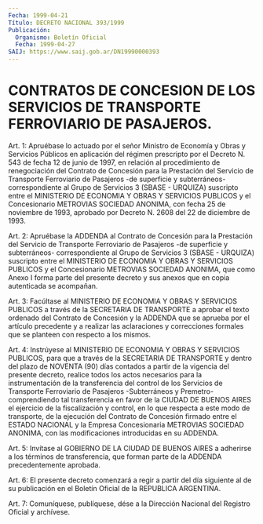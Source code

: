 ```yaml
---
Fecha: 1999-04-21
Título: DECRETO NACIONAL 393/1999
Publicación:
  Organismo: Boletín Oficial
  Fecha: 1999-04-27
SAIJ: https://www.saij.gob.ar/DN19990000393
---
```

# CONTRATOS DE CONCESION DE LOS SERVICIOS DE TRANSPORTE FERROVIARIO DE PASAJEROS.

<a id="1"></a>
Art. 1: Apruébase lo actuado por el señor Ministro de Economía y  Obras  y Servicios Públicos en aplicación del régimen prescripto por el Decreto  N. 543 de fecha 12 de junio de 1997, en relación al procedimiento de renegociación  del  Contrato  de Concesión para la Prestación del Servicio de Transporte Ferroviario  de Pasajeros -de superficie y subterráneos- correspondiente al Grupo  de Servicios 3 (SBASE - URQUIZA) suscripto entre el MINISTERIO DE ECONOMIA Y OBRAS Y SERVICIOS PUBLICOS y el Concesionario METROVIAS SOCIEDAD ANONIMA, con fecha 25 de noviembre de 1993, aprobado por Decreto N. 2608 del 22 de diciembre de 1993.

<a id="2"></a>
Art.  2:  Apruébase  la ADDENDA al Contrato de Concesión para  la Prestación del Servicio  de Transporte Ferroviario de Pasajeros -de superficie y subterráneos- correspondiente al Grupo  de Servicios 3 (SBASE - URQUIZA) suscripto entre el MINISTERIO DE ECONOMIA Y OBRAS Y SERVICIOS PUBLICOS y el Concesionario METROVIAS SOCIEDAD ANONIMA, que como Anexo I forma parte  del presente decreto y sus anexos que en copia autenticada se acompañan.

<a id="3"></a>
Art. 3: Facúltase al MINISTERIO  DE  ECONOMIA  Y OBRAS Y SERVICIOS PUBLICOS a través de la SECRETARIA DE TRANSPORTE a aprobar el texto ordenado del Contrato de Concesión y la ADDENDA que  se aprueba por el artículo precedente y a realizar las aclaraciones y correcciones formales que se planteen con respecto a los mismos.

<a id="4"></a>
Art. 4: Instrúyese al MINISTERIO DE ECONOMIA Y OBRAS  Y  SERVICIOS PUBLICOS, para que a través de la SECRETARIA DE TRANSPORTE y dentro del plazo de NOVENTA (90) días contados a partir de la vigencia del presente  decreto,  realice todos  los  actos  necesarios  para la instrumentación de la transferencia del control de los Servicios de Transporte  Ferroviario  de  Pasajeros -Subterráneos  y  Premetro- comprendiendo  tal  transferencia  en  favor de la CIUDAD DE BUENOS AIRES  el  ejercicio  de  la fiscalización y  control,  en  lo  que respecta a este modo de transporte, de la ejecución del Contrato de Concesión firmado entre el ESTADO NACIONAL y la Empresa Concesionaria METROVIAS SOCIEDAD  ANONIMA,  con  las modificaciones introducidas en su ADDENDA.

<a id="5"></a>
Art.  5: Invítase  al  GOBIERNO DE LA CIUDAD DE BUENOS  AIRES  a adherirse a los términos de  transferencia,  que forman parte de la ADDENDA precedentemente aprobada.

<a id="6"></a>
Art. 6: El presente decreto comenzará a regir  a  partir  del  día siguiente al  de  su  publicación  en  el  Boletín  Oficial  de la REPUBLICA ARGENTINA.

<a id="7"></a>
Art. 7: Comuníquese, publíquese, dése a la Dirección Nacional  del Registro Oficial  y  archívese.